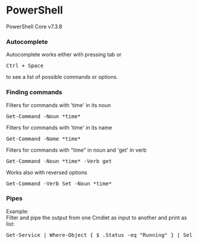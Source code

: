 <h1>PowerShell</h1>
PowerShell Core v7.3.8

<h3>Autocomplete</h3>
Autocomplete works either with pressing tab or <pre>Ctrl + Space</pre> to see a list of possible commands or options.

<h3>Finding commands</h3>
Filters for commands with 'time' in its noun
<pre>
Get-Command -Noun *time*
</pre>

Filters for commands with 'time' in its name
<pre>
Get-Command -Name *time*
</pre>

Filters for commands with "time" in noun and 'get' in verb
<pre>
Get-Command -Noun *time* -Verb get
</pre>

Works also with reversed options
<pre>
Get-Command -Verb Set -Noun *time*
</pre>

<h3>Pipes</h3>
Example:<br>
Filter and pipe the output from one Cmdlet as input to another and print as list:
<pre>
Get-Service | Where-Object { $_.Status -eq "Running" } | Select-Object DisplayName, Status
</pre>

